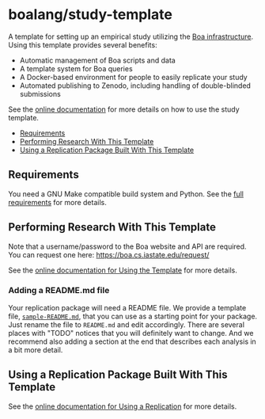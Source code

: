 # boalang/study-template

A template for setting up an empirical study utilizing the [Boa infrastructure](https://boa.cs.iastate.edu/).  Using this template provides several benefits:

- Automatic management of Boa scripts and data
- A template system for Boa queries
- A Docker-based environment for people to easily replicate your study
- Automated publishing to Zenodo, including handling of double-blinded submissions

See the [online documentation](https://boalang.github.io/study-template/v0.3.0/) for more details on how to use the study template.

- [Requirements](#requirements)
- [Performing Research With This Template](#performing-research-with-this-template)
- [Using a Replication Package Built With This Template](#using-a-replication-package-built-with-this-template)

## Requirements

You need a GNU Make compatible build system and Python.  See the [full requirements](https://boalang.github.io/study-template/v0.3.0/requirements/) for more details.

## Performing Research With This Template

Note that a username/password to the Boa website and API are required.  You
can request one here: https://boa.cs.iastate.edu/request/

See the [online documentation for Using the Template](https://boalang.github.io/study-template/v0.3.0/research/) for more details.

### Adding a README.md file

Your replication package will need a README file.  We provide a template file,
[`sample-README.md`](sample-README.md), that you can use as a starting point
for your package.  Just rename the file to `README.md` and edit accordingly.
There are several places with "TODO" notices that you will definitely want to
change.  And we recommend also adding a section at the end that describes each
analysis in a bit more detail.

## Using a Replication Package Built With This Template

See the [online documentation for Using a Replication](https://boalang.github.io/study-template/v0.3.0/replications/) for more details.
